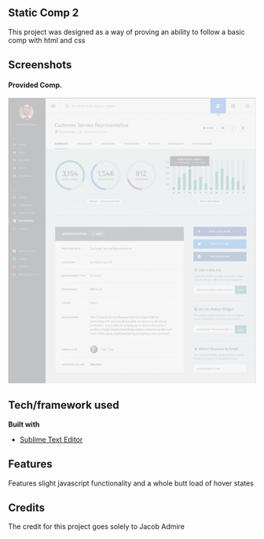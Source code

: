 ## Static Comp 2
This project was designed as a way of proving an ability to follow a basic comp with html and css

## Screenshots
#### Provided Comp.
![Provided comp placeholder](media/back-placeholder1.png)

## Tech/framework used
<b>Built with</b>
- [Sublime Text Editor](https://sublimetext.com)

## Features
Features slight javascript functionality and a whole butt load of hover states

## Credits
The credit for this project goes solely to Jacob Admire